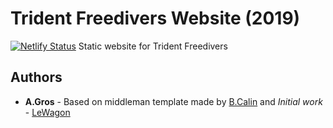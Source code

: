 # Trident Freedivers Website (2019)
[![Netlify Status](https://api.netlify.com/api/v1/badges/51498bf5-3fbe-4777-ab07-c063672882e9/deploy-status)](https://app.netlify.com/sites/tridentfreedivers/deploys)
Static website for Trident Freedivers

## Authors
* **A.Gros** - Based on middleman template made by [B.Calin](https://github.com/benoitcalin/middleman-bootstrap4-template)  and *Initial work* - [LeWagon](https://github.com/lewagon/middleman-template)
